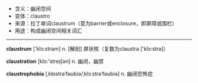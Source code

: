 - <span class="definition">含义：幽闭空间</span>
- <span class="definition">变体：claustro</span>
- <span class="definition">来源：拉丁单词claustrum（意为barrier或enclosure，即屏障或围栏）</span>
- <span class="definition">用途：构成幽闭空间相关词汇</span>

---

<span class="vocabulary">**claustrum**</span> ['klɔ:strəm] n. [解剖] 屏状核（复数为claustra ['klɔ:strə]）

<span class="vocabulary">**claustration**</span> [klɔ:'streɪʃәn] n. 幽闭，幽禁

<span class="vocabulary">**claustrophobia**</span> [ˌklɒstrəˈfəʊbiə/ˌklɔːstrəˈfəʊbiə] n. 幽闭恐怖症

